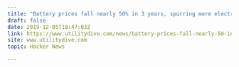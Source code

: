 ```yaml
---
title: "Battery prices fall nearly 50% in 3 years, spurring more electrification: BNEF"
draft: false
date: 2019-12-05T18:47:03Z
link: https://www.utilitydive.com/news/battery-prices-fall-nearly-50-in-3-years-spurring-more-electrification-b/568363/?utm_medium=RSS&utm_source=hune
site: www.utilitydive.com
topic: Hacker News  

---
```


